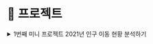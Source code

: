 # 🦁 프로젝트

<details><summary> 1번째 미니 프로젝트 2021년 인구 이동 현황 분석하기 </summary>

### 데이터 출처

---
![image](https://user-images.githubusercontent.com/110657129/194503656-71e2d4b9-496d-4d18-95e2-4ef78d015a93.png)

- 데이터는 [MDIS](https://mdis.kostat.go.kr/index.do) 사이트의 공공용 데이터를 사용하였습니다.
  <br></br>
- 데이터의 총 갯수는 6209323개 입니다.
<br></br>

<p align="center"><img src="https://user-images.githubusercontent.com/110657129/194503822-5316712b-af99-4cdd-a4fd-ca505791fecb.png" width="150" height="300"></center>

- 행정구역 코드는 위와 같습니다.

<br></br><br></br>

### ManageFile 클래스

---
```java
public class ManageFile {

        public void createAFile(String filename) throws IOException {
        File file = new File(filename);
        if(file.createNewFile()){
            System.out.println("파일 명 :"+file.getName()+"을 성공적으로 생성하였습니다.");
        };
    }
    //파일 이름을 입력받아 생성하는 메서드


    public void writeTextFile(String fileName,StringBuilder sb) throws IOException {
        this.createAFile(fileName); //"텍스트 파일 생성"
        BufferedWriter bw = new BufferedWriter(new FileWriter(new File(fileName)));
        //↑ 파일 경로 지정, 이제 bw.write 로 써주기만 하면 됨
        bw.write(sb.toString());
        bw.close();
        //↑ 텍스트 파일에 정보 저장 완료.
    }
    //파일에 내용을 저장하는 메서드
}
```

- createAFile 메서드는 파일 이름을 변수로 입력 받아, 해당 이름을 가진 파일을 생성하는 메서드 입니다.

<p align="center"><img src="https://user-images.githubusercontent.com/110657129/194505136-b89f6d4f-b624-40b8-8751-fa95f41f6400.png"></center>

파일이 생성되었다면 위와 같이 생성되었음을 알립니다.

<br></br>

- writeTextFile 메서드는 파일 이름과, 입력할 내용을 StringBuilder 타입으로 받아 작성해줍니다.

StringBuilder 타입을 사용한 이유는, 데이터 기록과정에서 빠르게 기록할 수 있고 관리가 편하여 사용하였습니다.

BufferedWriter의 write()메서드의 경우 String 타입만 받을 수 있기 때문에 .toString() 메서드로 변환 후 넣어주었습니다.

<br></br>
<br></br>


### ReadAction 클래스
---

```java

StringBuilder dataForHeatmap(String [] code , String [] codeName, int index, int index2) throws IOException {

        BufferedReader br = new BufferedReader(new FileReader(fileAddress));
        countMap = new HashMap<>();
        StringBuilder sb = new StringBuilder();
        //↑ 여기서 생기는 모든 데이터들을 StringBuilder 에 쌓아둘 것이다. 그리고 마지막에 반환할 것

//        sb.append("\n\n데이터의 "+index+" 번째, "+index2+" 번째 인덱스 데이터 입니다.\n\n");

        for (int i = 0; i < code.length; i++) {
            for(int j=0;j<code.length;j++){
            countMap.put(code[i]+","+code[j], 0);
            }
        }
        //↑ 맵(key,value) 각 키 값에 해당하는 value 값을 0으로 초기화 시키기
        String oneLineFromBigData = "";

        while ((oneLineFromBigData = br.readLine()) != null) { //읽어온 데이터가 null 값이 되면, 데이터가 더이상 없다는 것
            String[] input = oneLineFromBigData.split(","); // ',' 를 기준으로 데이터를 나누고 String 배열에 입력
            String info = input[index]+","+input[index2]; //(index,index2)에 해당하는 데이터를 가져옴

            if (countMap.get(info) != null) { //null 값이 아닌 경우에만 해당 데이터 value 값을 1 증가 시킴
                countMap.put(info, countMap.get(info) + 1);
            }
        }

        //↑ Map 이용해서 데이터 갯수 세기


        //아래는 데이터 출력 과정
        for (int k = 0; k < code.length; k++) {
            for(int l=0;l<code.length;l++){
//            sb.append(codeName[k]+","+codeName[l]+"("+code[k]+","+code[l]+") " + " 값은 " + countMap.get(code[k]+","+code[l]) + "명(개) 입니다.\n");
            sb.append("["+(k)+", "+(l)+", " + countMap.get(code[k]+","+code[l]) + "],\n");

            }
        }


        return sb;
        //↑ 모든 내용들이 StringBuilder 에 저장되어 반환된다.
    }

```


데이터를 읽어오는 메서드들이 많아서 ReadAction 이라는 이름을 붙였습니다.

데이터를 히트맵 제작에 용이한 형식으로 StringBuilder 객체에 저장해주는 dataForHeatMap 메서드와

데이터를 행정구역 명으로 바꾸고 유의미한 데이터로 변환해서 StringBuilder에 저장해주는 dataForTrans 메서드 두개를 구현하였습니다.

쌓는 과정에서 약간의 차이만 있을 뿐, 동작 메커니즘은 같으므로 dataForHeatMap 메서드만 설명하겠습니다.

<br></br>

먼저 countMap은 key값으로 String 행정코드 를 갖고 value 값으로 해당 행정코드에 해당하는 갯수인 Integer 값을 갖습니다.

행정 구역은 총 17개가 있고 (특정지역 1 -> 특정지역 2) 의 경우의 수는 17*17 = 289개가 있을 것입니다.

키값은 String 값의 "특정지역코드1,특정지역코드2" 를 넣을 것입니다.

<br></br>

Nullpointerexception 에러 방지를 위해 모든 키 값의 value를 0으로 초기화 시켜주었습니다.

`  while ((oneLineFromBigData = br.readLine()) != null)`

을 사용해서 데이터의 끝 지점까지 데이터를 읽어올 수 있는 while 문을 작성하였고,

split() 메서드를 사용해서, 입력되는 한 라인 마다 키 값에 해당하는 데이터들의 갯수를 증가시키는 방법으로 카운팅했습니다.

<br></br>

행정구역 코드를 나타내는 배열과, 행정 구역 코드에 해당하는 한글명을 배열로서 매개변수로 사용했는데, 객체지향적으로 사용하기 위해서 이러한 방식을 사용했다.

따라서, 꼭 행정구역 데이터를 나타내는 인덱스가 아니여도, 필요하다면 다른 인덱스에 존재하는 데이터값과 그 데이터가 의미하는 값이 있는 배열을 매개변수로 입력하면, 사용할 수 있다.

<br></br>

마지막으로, Map 에 입력후 append() 메서드를 사용하여 StringBuilder에 입력할 수 있었습니다.

<br></br><br></br>

### 결과물

---

[히트맵 데이터 결과물](https://github.com/inkyu-yoon/LikeLion_Backend_School/blob/main/for_heatmap.txt)

[행정명 번역 결과물](https://github.com/inkyu-yoon/LikeLion_Backend_School/blob/main/for_translate.txt)

[생성한 히트맵 주소](https://jsfiddle.net/5nbo8dpy/)

![image](https://user-images.githubusercontent.com/110657129/194511616-961643e2-cb30-4bd5-9683-3aac9b65a604.png)

</details>